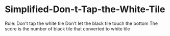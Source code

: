 # Simplified-Don-t-Tap-the-White-Tile
Rule:
Don't tap the white tile
Don't let the black tile touch the bottom
The score is the number of black tile that converted to white tile
